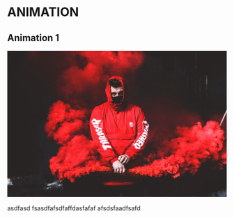 # ANIMATION
## **Animation 1**
![](animation%201/2.jpg)

asdfasd
fsasdfafsdfaffdasfafaf
afsdsfaadfsafd
